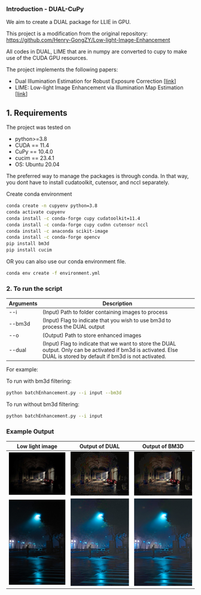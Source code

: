 ### Introduction - DUAL-CuPy

We aim to create a DUAL package for LLIE in GPU. 

This project is a modification from the original repository: 
https://github.com/Henry-GongZY/Low-light-Image-Enhancement

All codes in DUAL, LIME that are in numpy are converted to cupy to make use of the CUDA GPU resources. 

The project implements the following papers:

 * Dual Illumination Estimation for Robust Exposure Correction [[link](https://arxiv.org/pdf/1910.13688.pdf)]
 * LIME: Low-light Image Enhancement via Illumination Map Estimation [[link](https://ieeexplore.ieee.org/document/7782813)]


## 1. Requirements

The project was tested on 
* python>=3.8
* CUDA == 11.4
* CuPy == 10.4.0
* cucim == 23.4.1
* OS: Ubuntu 20.04

The preferred way to manage the packages is through conda. In that way, you dont have to install cudatoolkit, cutensor, and nccl separately. 

Create conda environment 

```bash
conda create -n cupyenv python=3.8 
conda activate cupyenv
conda install -c conda-forge cupy cudatoolkit=11.4
conda install -c conda-forge cupy cudnn cutensor nccl
conda install -c anaconda scikit-image
conda install -c conda-forge opencv
pip install bm3d
pip install cucim

```

OR you can also use our conda environment file. 

```bash
conda env create -f environment.yml
```


### 2. To run the script 

| Arguments        | Description |  
| ------------- | ------------- |
| --i        | (Input) Path to folder containing images to process |  
| --bm3d        | (Input) Flag to indicate that you wish to use bm3d to process the DUAL output |  
| --o       | (Output) Path to store enhanced images |
| --dual        | (Input) Flag to indicate that we want to store the DUAL output. Only can be activated if bm3d is activated. Else DUAL is stored by default if bm3d is not activated.  |  


For example:

To run with bm3d filtering:

```bash
python batchEnhancement.py --i input --bm3d
```

To run without bm3d filtering:

```bash
python batchEnhancement.py --i input
```

### Example Output

| Low light image  | Output of DUAL  | Output of BM3D |
|:-------------------------:|:-------------------------:|:-------------------------:|
| ![](pics/1.jpg)  | ![](pics/dual_1.jpg)  | ![](pics/dual_bm3d_1.jpg)
| ![](pics/2.jpg) | ![](pics/dual_2.jpg) |  ![](pics/dual_bm3d_2.jpg)



